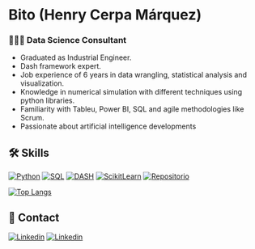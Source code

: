 
# Bito (Henry Cerpa Márquez)
### 👨🏽‍💼 Data Science Consultant

- Graduated as Industrial Engineer. 
- Dash framework expert. 
- Job experience of 6 years in data wrangling, statistical analysis and visualization. 
- Knowledge in numerical simulation with different techniques using python libraries. 
- Familiarity with Tableu, Power BI, SQL and agile methodologies like Scrum. 
- Passionate about artificial intelligence developments

## 🛠️ Skills

[![Python](https://img.shields.io/badge/Python-0d1117?style=for-the-badge&logo=Python&logoColor=white&labelColor=101010)](https://www.python.org/)
[![SQL](https://img.shields.io/badge/SQL-0d1117?style=for-the-badge&logo=Liquibase&logoColor=white&labelColor=101010)](https://es.wikipedia.org/wiki/SQL)
[![DASH](https://img.shields.io/badge/DASH-0d1117?style=for-the-badge&logo=DASH&logoColor=white&labelColor=101010)](https://dash.plotly.com/)
[![ScikitLearn](https://img.shields.io/badge/ScikitLearn-0d1117?style=for-the-badge&logo=ScikitLearn&logoColor=white&labelColor=101010)](https://scikit-learn.org/stable/)
[![Repositorio](https://img.shields.io/badge/Repositorio-0d1117?style=for-the-badge&logo=GitHub&logoColor=white&labelColor=101010)](https://github.com/bitoconsultant?tab=repositories)


[![Top Langs](https://github-readme-stats.vercel.app/api/top-langs/?username=bitoconsultant&layout=compact)](https://github.com/anuraghazra/github-readme-stats)

## 💼 Contact

[![Linkedin](https://img.shields.io/badge/@bitoconsultant-0d1117?style=for-the-badge&logo=Linkedin&logoColor=white&labelColor=101010)](https://www.linkedin.com/in/bitoconsultant)
[![Linkedin](https://img.shields.io/badge/www.bitoconsultant.com-0d1117?style=for-the-badge&logo=chrome&logoColor=white&labelColor=101010)](https://www.bitoconsultant.com)
